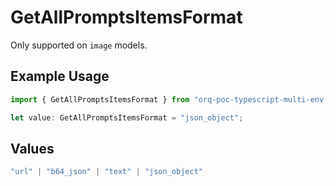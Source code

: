 # GetAllPromptsItemsFormat

Only supported on `image` models.

## Example Usage

```typescript
import { GetAllPromptsItemsFormat } from "orq-poc-typescript-multi-env-version/models/operations";

let value: GetAllPromptsItemsFormat = "json_object";
```

## Values

```typescript
"url" | "b64_json" | "text" | "json_object"
```